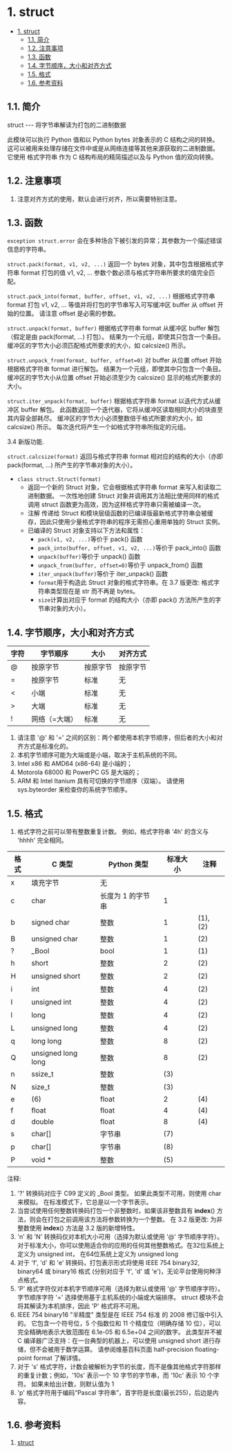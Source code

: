 # 1. struct

- [1. struct](#1-struct)
  - [1.1. 简介](#11-简介)
  - [1.2. 注意事项](#12-注意事项)
  - [1.3. 函数](#13-函数)
  - [1.4. 字节顺序，大小和对齐方式](#14-字节顺序大小和对齐方式)
  - [1.5. 格式](#15-格式)
  - [1.6. 参考资料](#16-参考资料)

## 1.1. 简介

struct --- 将字节串解读为打包的二进制数据

此模块可以执行 Python 值和以 Python bytes 对象表示的 C 结构之间的转换。 这可以被用来处理存储在文件中或是从网络连接等其他来源获取的二进制数据。 它使用 格式字符串 作为 C 结构布局的精简描述以及与 Python 值的双向转换。

## 1.2. 注意事项

1. 注意对齐方式的使用，默认会进行对齐，所以需要特别注意。

## 1.3. 函数

`exception struct.error`
会在多种场合下被引发的异常；其参数为一个描述错误信息的字符串。

`struct.pack(format, v1, v2, ...)`
返回一个 bytes 对象，其中包含根据格式字符串 format 打包的值 v1, v2, ... 参数个数必须与格式字符串所要求的值完全匹配。

`struct.pack_into(format, buffer, offset, v1, v2, ...)`
根据格式字符串 format 打包 v1, v2, ... 等值并将打包的字节串写入可写缓冲区 buffer 从 offset 开始的位置。 请注意 offset 是必需的参数。

`struct.unpack(format, buffer)`
根据格式字符串 format 从缓冲区 buffer 解包（假定是由 pack(format, ...) 打包）。 结果为一个元组，即使其只包含一个条目。 缓冲区的字节大小必须匹配格式所要求的大小，如 calcsize() 所示。

`struct.unpack_from(format, buffer, offset=0)`
对 buffer 从位置 offset 开始根据格式字符串 format 进行解包。 结果为一个元组，即使其中只包含一个条目。 缓冲区的字节大小从位置 offset 开始必须至少为 calcsize() 显示的格式所要求的大小。

`struct.iter_unpack(format, buffer)`
根据格式字符串 format 以迭代方式从缓冲区 buffer 解包。 此函数返回一个迭代器，它将从缓冲区读取相同大小的块直至其内容全部耗尽。 缓冲区的字节大小必须整数倍于格式所要求的大小，如 calcsize() 所示。
每次迭代将产生一个如格式字符串所指定的元组。

3.4 新版功能.

`struct.calcsize(format)`
返回与格式字符串 format 相对应的结构的大小（亦即 pack(format, ...) 所产生的字节串对象的大小）。

- `class struct.Struct(format)`
  - 返回一个新的 Struct 对象，它会根据格式字符串 format 来写入和读取二进制数据。 一次性地创建 Struct 对象并调用其方法相比使用同样的格式调用 struct 函数更为高效，因为这样格式字符串只需被编译一次。
  - 注解 传递给 Struct 和模块层级函数的已编译版最新格式字符串会被缓存，因此只使用少量格式字符串的程序无需担心重用单独的 Struct 实例。
  - 已编译的 Struct 对象支持以下方法和属性：
    - `pack(v1, v2, ...)`等价于 pack() 函数
    - `pack_into(buffer, offset, v1, v2, ...)`等价于 pack_into() 函数
    - `unpack(buffer)`等价于 unpack() 函数
    - `unpack_from(buffer, offset=0)`等价于 unpack_from() 函数
    - `iter_unpack(buffer)`等价于 iter_unpack() 函数
    - `format`用于构造此 Struct 对象的格式字符串。在 3.7 版更改: 格式字符串类型现在是 str 而不再是 bytes。
    - `size`计算出对应于 format 的结构大小（亦即 pack() 方法所产生的字节串对象的大小）。

## 1.4. 字节顺序，大小和对齐方式

| 字符 | 字节顺序      | 大小     | 对齐方式 |
| ---- | ------------- | -------- | -------- |
| @    | 按原字节      | 按原字节 | 按原字节 | 默认设置 |
| =    | 按原字节      | 标准     | 无       |
| <    | 小端          | 标准     | 无       |
| >    | 大端          | 标准     | 无       |
| !    | 网络（=大端） | 标准     | 无       |

1. 请注意 '@' 和 '=' 之间的区别：两个都使用本机字节顺序，但后者的大小和对齐方式是标准化的。
2. 本机字节顺序可能为大端或是小端，取决于主机系统的不同。
3. Intel x86 和 AMD64 (x86-64) 是小端的；
4. Motorola 68000 和 PowerPC G5 是大端的；
5. ARM 和 Intel Itanium 具有可切换的字节顺序（双端）。 请使用 sys.byteorder 来检查你的系统字节顺序。

## 1.5. 格式

1. 格式字符之前可以带有整数重复计数。 例如，格式字符串 '4h' 的含义与 'hhhh' 完全相同。

| 格式 | C 类型             | Python 类型       | 标准大小 | 注释     |
| ---- | ------------------ | ----------------- | -------- | -------- |
| x    | 填充字节           | 无                |
| c    | char               | 长度为 1 的字节串 | 1        |
| b    | signed char        | 整数              | 1        | (1), (2) |
| B    | unsigned char      | 整数              | 1        | (2)      |
| ?    | _Bool              | bool              | 1        | (1)      |
| h    | short              | 整数              | 2        | (2)      |
| H    | unsigned short     | 整数              | 2        | (2)      |
| i    | int                | 整数              | 4        | (2)      |
| I    | unsigned int       | 整数              | 4        | (2)      |
| l    | long               | 整数              | 4        | (2)      |
| L    | unsigned long      | 整数              | 4        | (2)      |
| q    | long long          | 整数              | 8        | (2)      |
| Q    | unsigned long long | 整数              | 8        | (2)      |
| n    | ssize_t            | 整数              | (3)      |
| N    | size_t             | 整数              | (3)      |
| e    | (6)                | float             | 2        | (4)      |
| f    | float              | float             | 4        | (4)      |
| d    | double             | float             | 8        | (4)      |
| s    | char[]             | 字节串            | (7)      |
| p    | char[]             | 字节串            | (8)      |
| P    | void *             | 整数              | (5)      |

注释:

1. '?' 转换码对应于 C99 定义的 _Bool 类型。 如果此类型不可用，则使用 char 来模拟。 在标准模式下，它总是以一个字节表示。
2. 当尝试使用任何整数转换码打包一个非整数时，如果该非整数具有 __index__() 方法，则会在打包之前调用该方法将参数转换为一个整数。
在 3.2 版更改: 为非整数使用 __index__() 方法是 3.2 版的新增特性。
3. 'n' 和 'N' 转换码仅对本机大小可用（选择为默认或使用 '@' 字节顺序字符）。 对于标准大小，你可以使用适合你的应用的任何其他整数格式。在32位系统上 定义为 unsigned int， 在64位系统上定义为 unsigned long
4. 对于 'f', 'd' 和 'e' 转换码，打包表示形式将使用 IEEE 754 binary32, binary64 或 binary16 格式 (分别对应于 'f', 'd' 或 'e')，无论平台使用何种浮点格式。
5. 'P' 格式字符仅对本机字节顺序可用（选择为默认或使用 '@' 字节顺序字符）。 字节顺序字符 '=' 选择使用基于主机系统的小端或大端排序。 struct 模块不会将其解读为本机排序，因此 'P' 格式将不可用。
6. IEEE 754 binary16 "半精度" 类型是在 IEEE 754 标准 的 2008 修订版中引入的。 它包含一个符号位，5 个指数位和 11 个精度位（明确存储 10 位），可以完全精确地表示大致范围在 6.1e-05 和 6.5e+04 之间的数字。 此类型并不被 C 编译器广泛支持：在一台典型的机器上，可以使用 unsigned short 进行存储，但不会被用于数学运算。 请参阅维基百科页面 half-precision floating-point format 了解详情。
7. 对于 's' 格式字符，计数会被解析为字节的长度，而不是像其他格式字符那样的重复计数；例如，'10s' 表示一个 10 字节的字节串，而 '10c' 表示 10 个字符。 如果未给出计数，则默认值为 1
8. 'p' 格式字符用于编码“Pascal 字符串”，首字符是长度(最长255)，后边是内容。

## 1.6. 参考资料

1. [struct](https://docs.python.org/zh-cn/3/library/struct.html)
